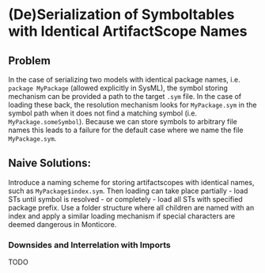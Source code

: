 # (De)Serialization of Symboltables with Identical ArtifactScope Names

## Problem

In the case of serializing two models with identical package names, i.e. `package MyPackage`
(allowed explicitly in SysML), the symbol storing mechanism can be provided a path to the target `.sym` file. In the case
of loading these back, the resolution mechanism looks for `MyPackage.sym` in the symbol path when it does not find
a matching symbol (i.e. `MyPackage.someSymbol`). Because we can store symbols to arbitrary file names this leads to
a failure for the default case where we name the file `MyPackage.sym`.

## Naive Solutions:

Introduce a naming scheme for storing artifactscopes with identical names, such as `MyPackage$index.sym`. Then loading
can take place partially - load STs until symbol is resolved - or completely - load all STs with specified package prefix.
Use a folder structure where all children are named with an index and apply a similar loading mechanism if special characters
are deemed dangerous in Monticore.

### Downsides and Interrelation with Imports
TODO
